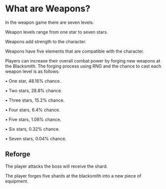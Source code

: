 # What are Weapons?

In the weapon game there are seven levels.

Weapon levels range from one star to seven stars.

Weapons add strength to the character.

Weapons have five elements that are compatible with the character.

Players can increase their overall combat power by forging new weapons at the Blacksmith. The forging process using RNG and the chance to cast each weapon level is as follows:

• One star, 48.16% chance.

• Two stars, 28.8% chance.

• Three stars, 15.2% chance.

• Four stars, 6.4% chance.

• Five stars, 1.08% chance.

• Six stars, 0.32% chance.

• Seven stars, 0.04% chance.

## Reforge

The player attacks the boss will receive the shard.

The player forges five shards at the blacksmith into a new piece of equipment.


